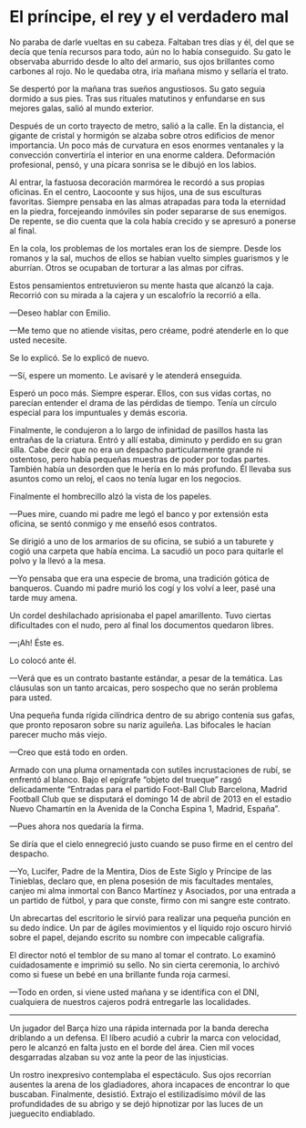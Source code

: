 # El príncipe, el rey y el verdadero mal

No paraba de darle vueltas en su cabeza. Faltaban tres días y él, del que se decía que tenía recursos para todo, aún no lo había conseguido. Su gato le observaba aburrido desde lo alto del armario, sus ojos brillantes como carbones al rojo. No le quedaba otra, iría mañana mismo y sellaría el trato.

Se despertó por la mañana tras sueños angustiosos. Su gato seguía dormido a sus pies. Tras sus rituales matutinos y enfundarse en sus mejores galas, salió al mundo exterior.

Después de un corto trayecto de metro, salió a la calle. En la distancia, el gigante de cristal y hormigón se alzaba sobre otros edificios de menor importancia. Un poco más de curvatura en esos enormes ventanales y la convección convertiría el interior en una enorme caldera. Deformación profesional, pensó, y una pícara sonrisa se le dibujó en los labios.

Al entrar, la fastuosa decoración marmórea le recordó a sus propias oficinas. En el centro, Laocoonte y sus hijos, una de sus esculturas favoritas. Siempre pensaba en las almas atrapadas para toda la eternidad en la piedra, forcejeando inmóviles sin poder separarse de sus enemigos. De repente, se dio cuenta que la cola había crecido y se apresuró a ponerse al final.

En la cola, los problemas de los mortales eran los de siempre. Desde los romanos y la sal, muchos de ellos se habían vuelto simples guarismos y le aburrían. Otros se ocupaban de torturar a las almas por cifras.

Estos pensamientos entretuvieron su mente hasta que alcanzó la caja. Recorrió con su mirada a la cajera y un escalofrío la recorrió a ella.

—Deseo hablar con Emilio.

—Me temo que no atiende visitas, pero créame, podré atenderle en lo que usted necesite.

Se lo explicó. Se lo explicó de nuevo.

—Sí, espere un momento. Le avisaré y le atenderá enseguida.

Esperó un poco más. Siempre esperar. Ellos, con sus vidas cortas, no parecían entender el drama de las pérdidas de tiempo. Tenía un círculo especial para los impuntuales y demás escoria.

Finalmente, le condujeron a lo largo de infinidad de pasillos hasta las entrañas de la criatura. Entró y allí estaba, diminuto y perdido en su gran silla. Cabe decir que no era un despacho particularmente grande ni ostentoso, pero había pequeñas muestras de poder por todas partes. También había un desorden que le hería en lo más profundo. Él llevaba sus asuntos como un reloj, el caos no tenía lugar en los negocios.

Finalmente el hombrecillo alzó la vista de los papeles.

—Pues mire, cuando mi padre me legó el banco y por extensión esta oficina, se sentó conmigo y me enseñó esos contratos.

Se dirigió a uno de los armarios de su oficina, se subió a un taburete y cogió una carpeta que había encima. La sacudió un poco para quitarle el polvo y la llevó a la mesa.

—Yo pensaba que era una especie de broma, una tradición gótica de banqueros. Cuando mi padre murió los cogí y los volví a leer, pasé una tarde muy amena.

Un cordel deshilachado aprisionaba el papel amarillento. Tuvo ciertas dificultades con el nudo, pero al final los documentos quedaron libres. 

—¡Ah! Éste es.

Lo colocó ante él.

—Verá que es un contrato bastante estándar, a pesar de la temática. Las cláusulas son un tanto arcaicas, pero sospecho que no serán problema para usted.

Una pequeña funda rígida cilíndrica dentro de su abrigo contenía sus gafas, que pronto reposaron sobre su nariz aguileña. Las bifocales le hacían parecer mucho más viejo.

—Creo que está todo en orden.

Armado con una pluma ornamentada con sutiles incrustaciones de rubí, se enfrentó al blanco. Bajo el epígrafe “objeto del trueque” rasgó delicadamente “Entradas para el partido Foot-Ball Club Barcelona, Madrid Football Club que se disputará el domingo 14 de abril de 2013 en el estadio Nuevo Chamartín en la Avenida de la Concha Espina 1, Madrid, España”.

—Pues ahora nos quedaría la firma.

Se diría que el cielo ennegreció justo cuando se puso firme en el centro del despacho.

—Yo, Lucifer, Padre de la Mentira, Dios de Este Siglo y Príncipe de las Tinieblas, declaro que, en plena posesión de mis facultades mentales, canjeo mi alma inmortal con Banco Martínez y Asociados, por una entrada a un partido de fútbol, y para que conste, firmo con mi sangre este contrato.

Un abrecartas del escritorio le sirvió para realizar una pequeña punción en su dedo índice. Un par de ágiles movimientos y el líquido rojo oscuro hirvió sobre el papel, dejando escrito su nombre con impecable caligrafía.

El director notó el temblor de su mano al tomar el contrato. Lo examinó cuidadosamente e imprimió su sello. No sin cierta ceremonia, lo archivó como si fuese un bebé en una brillante funda roja carmesí.

—Todo en orden, si viene usted mañana y se identifica con el DNI, cualquiera de nuestros cajeros podrá entregarle las localidades.

--------------

Un jugador del Barça hizo una rápida internada por la banda derecha driblando a un defensa. El líbero acudió a cubrir la marca con velocidad, pero le alcanzó en falta justo en el borde del área. Cien mil voces desgarradas alzaban su voz ante la peor de las injusticias.

Un rostro inexpresivo contemplaba el espectáculo. Sus ojos recorrían ausentes la arena de los gladiadores, ahora incapaces de encontrar lo que buscaban. Finalmente, desistió. Extrajo el estilizadísimo móvil de las profundidades de su abrigo y se dejó hipnotizar por las luces de un jueguecito endiablado.
